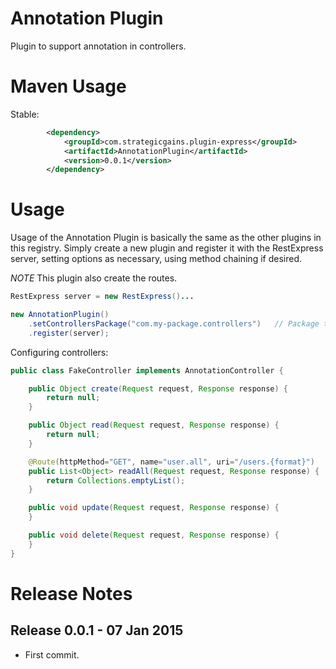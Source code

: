 Annotation Plugin
===========

Plugin to support annotation in controllers.

Maven Usage
===========
Stable:
```xml
		<dependency>
			<groupId>com.strategicgains.plugin-express</groupId>
			<artifactId>AnnotationPlugin</artifactId>
			<version>0.0.1</version>
		</dependency>
```


Usage
=====

Usage of the Annotation Plugin is basically the same as the other plugins in this registry.
Simply create a new plugin and register it with the RestExpress server, setting options
as necessary, using method chaining if desired.

*NOTE* This plugin also create the routes.

```java
RestExpress server = new RestExpress()...

new AnnotationPlugin()
	.setControllersPackage("com.my-package.controllers")   // Package to scan for controllers.
	.register(server);
```

Configuring controllers:
```java
public class FakeController implements AnnotationController {

    public Object create(Request request, Response response) {
        return null;
    }

    public Object read(Request request, Response response) {
        return null;
    }

    @Route(httpMethod="GET", name="user.all", uri="/users.{format}")
    public List<Object> readAll(Request request, Response response) {
        return Collections.emptyList();
    }

    public void update(Request request, Response response) {
    }

    public void delete(Request request, Response response) {
    }
}
```

Release Notes
=============
Release 0.0.1 - 07 Jan 2015
---------------------------
* First commit.
